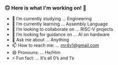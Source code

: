 ### 🙃 Here is what I'm working on! 👾 




- 🔭 I’m currently studying ... Engineering 
- 🌱 I’m currently learning ... Assembly Language
- 👯 I’m looking to collaborate on ... RISC-V projects
- 🤔 I’m looking for guidance on  ... AI on hardware 
- 💬 Ask me about ... Anything
- 📫 How to reach me: ... rnr4v1@gmail.com
- 😄 Pronouns: ... He/Him
- ⚡ Fun fact: ... It’s all 0’s and 1’s
